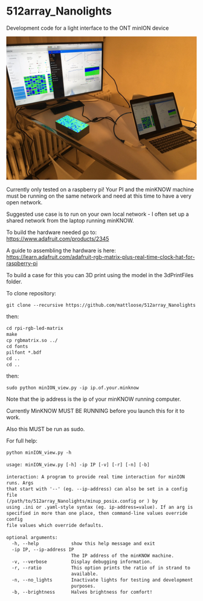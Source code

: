 # 512array_Nanolights
Development code for a light interface to the ONT minION device

![light box image](images/LightBox.jpg?raw=true "The Light Box")

Currently only tested on a raspberry pi! Your PI and the minKNOW machine must be running on the same network and need at this time to have a very open network.

Suggested use case is to run on your own local network - I often set up a shared network from the laptop running minKNOW.

To build the hardware needed go to: https://www.adafruit.com/products/2345

A guide to assembling the hardware is here: https://learn.adafruit.com/adafruit-rgb-matrix-plus-real-time-clock-hat-for-raspberry-pi

To build a case for this you can 3D print using the model in the 3dPrintFiles folder.

To clone repository:

	git clone --recursive https://github.com/mattloose/512array_Nanolights

then:

	cd rpi-rgb-led-matrix
	make
	cp rgbmatrix.so ../
	cd fonts
	pilfont *.bdf
	cd ..
	cd ..

then:

	sudo python minION_view.py -ip ip.of.your.minknow

Note that the ip address is the ip of your minKNOW running computer.

Currently MinKNOW MUST BE RUNNING before you launch this for it to work. 

Also this MUST be run as sudo.

For full help:

	python minION_view.py -h
	
	usage: minION_view.py [-h] -ip IP [-v] [-r] [-n] [-b]

	interaction: A program to provide real time interaction for minION runs. Args
	that start with '--' (eg. --ip-address) can also be set in a config file
	(/path/to/512array_Nanolights/minup_posix.config or ) by
	using .ini or .yaml-style syntax (eg. ip-address=value). If an arg is
	specified in more than one place, then command-line values override config
	file values which override defaults.

	optional arguments:
	  -h, --help            show this help message and exit
	  -ip IP, --ip-address IP
	                        The IP address of the minKNOW machine.
	  -v, --verbose         Display debugging information.
	  -r, --ratio           This option prints the ratio of in strand to
	                        available.
	  -n, --no_lights       Inactivate lights for testing and development
	                        purposes.
	  -b, --brightness      Halves brightness for comfort!
	


